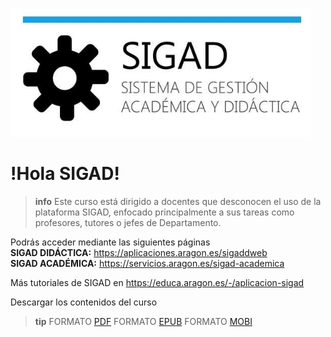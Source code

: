 ![logo SIGAD](https://raw.githubusercontent.com/catedu/curso-basico-sigad/master/img/SIGAD.png)   
# !Hola SIGAD! 
>**info**
> Este curso está dirigido a docentes que desconocen el uso de la plataforma SIGAD,  enfocado principalmente a sus tareas como profesores, tutores o jefes de Departamento.   

Podrás acceder mediante las siguientes páginas   
  **SIGAD DIDÁCTICA:** <a href="https://aplicaciones.aragon.es/sigaddweb" target="_blank">https://aplicaciones.aragon.es/sigaddweb</a>   
  **SIGAD ACADÉMICA:** <a href="https://servicios.aragon.es/sigad-academica" target="_blank">https://servicios.aragon.es/sigad-academica</a>

Más tutoriales de SIGAD en <a href="https://educa.aragon.es/-/aplicacion-sigad" target="_blank">https://educa.aragon.es/-/aplicacion-sigad</a>

Descargar los contenidos del curso
>**tip**
>FORMATO [PDF](https://github.com/catedu/curso-basico-sigad/raw/gh-pages/mybook/curso-basico-sigad.pdf)
>FORMATO [EPUB](https://github.com/catedu/curso-basico-sigad/raw/gh-pages/mybook/curso-basico-sigad.epub)
>FORMATO [MOBI](https://github.com/catedu/curso-basico-sigad/raw/gh-pages/mybook/curso-basico-sigad.mobi)
